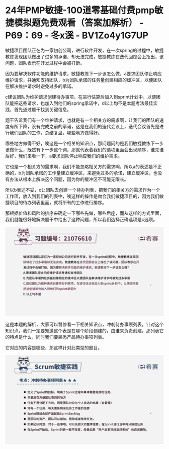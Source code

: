 # 24年PMP敏捷-100道零基础付费pmp敏捷模拟题免费观看（答案加解析） - P69：69 - 冬x溪 - BV1Zo4y1G7UP

敏捷项目团队正在为一家初创公司，进行软件开发，在一次spring的过程中，敏捷教练发现团队做出了过多的承诺，却无法完成，敏捷教练在迭代回顾会上指出，该问题，团队表示在开发过程中会被打断。

因为要解决软件功能的维护请求，敏捷教练下一步该怎么做，a要求团队停止响应维护请求，并通知支持团队，b为团队承诺的任务量创建相应的缓冲区，以便团队在解决维护请求时避免过多的承诺。

c建议团队为维护请求创建待办事项，在进行估算后加入到sprint计划中，以便团队能把这些请求，也加入到他们的spring承诺中，d以上均不是本题考法最佳实践，首先通过题干找到关键信息。

题干告诉我们有一个维护请求，也就是有一个相关方的需求啊，让我们的团队的速度有所下降，没有完成之前的承诺，这是在我们的迭代会议上，迭代会议首先是进行我们团队的工作，总结复盘，哪些地方做得好。

哪些地方做得不好，唉这是一个相关的知识点，那问题问的是我们敏捷教练下一步该做什么，既然有下一步这个词，那就代表着我们的选项里面会出现顺序，谁先谁后好，我们来看一下，a要求团队停止响应我们的维护需求。

它也是一个相关方的需求啊，我们不能忽略相关方的需求啊，所以a的表述是不正确的，b为团队承诺的工作量建立缓冲区，来避免过多的承诺，建立缓冲区，也没有办法从根本上解决这个问题，因为你的缓冲区不可能无限长。

所以b表述不妥，c让团队去创建一个待办列表，把我们的相关方的需求作为一个工作项，放入到我们的列表中，唉这样的操作是吻合我们敏捷项目的，因为我们敏捷项目的待办列表里面，就将所有的工作进行排序。

那根据价值和风险的排序来确定一下哪些先做，哪些后座，而从这样的方式里面，我们就能很好地解决题干中给出了这种问题，所以我们选择正确选项是c选项。



![](img/4cb9fbe9cbeb970a0528c1dd60909325_1.png)

这是本题的解析，大家可以暂停看一下相关知识点，冲刺待办事项列表，针对这个知识点，我们一定要知道这个表是在哪个阶段创建的，由谁来负责创建，那列表它的特点是什么，同时我们要熟悉产品待办事项列表。

它对应的内容是哪些，那这样针对此类型的题目。

![](img/4cb9fbe9cbeb970a0528c1dd60909325_3.png)